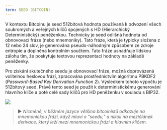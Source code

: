 ```yaml
---
term: SEED (BITCOIN)
---
```


V kontextu Bitcoinu je seed 512bitová hodnota používaná k odvození všech soukromých a veřejných klíčů spojených s HD (Hierarchický Deterministický) peněženkou. Technicky je seed odlišná hodnota od obnovovací fráze (nebo mnemoniky). Tato fráze, která je typicky složena z 12 nebo 24 slov, je generována pseudo-náhodným způsobem ze zdroje entropie a doplněna kontrolním součtem. Tato fráze usnadňuje lidskou zálohu tím, že poskytuje textovou reprezentaci hodnoty na základě peněženky.

Pro získání skutečného seedu je obnovovací fráze, možná doprovázená volitelnou heslovou frází, zpracována prostřednictvím algoritmu PBKDF2 (*Password-Based Key Derivation Function 2*). Výsledkem tohoto výpočtu je 512bitový seed. Právě tento seed je použit k deterministickému generování hlavního klíče a poté celé sady klíčů pro HD peněženku v souladu s BIP32.

![](../../dictionnaire/assets/31.png)

> ► *Nicméně, v běžném jazyce většina bitcoinistů odkazuje na mnemonickou frázi, když mluví o "seedu," a nikoli na mezičlánek derivace, který leží mezi mnemonickou frází a hlavním klíčem.*